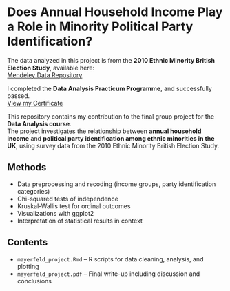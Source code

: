# Does Annual Household Income Play a Role in Minority Political Party Identification?  

The data analyzed in this project is from the **2010 Ethnic Minority British Election Study**, available here:  
[Mendeley Data Repository](https://data.mendeley.com/datasets/kzj2c23frp/1)  

I completed the **Data Analysis Practicum Programme**, and successfully passed.  
[View my Certificate](https://credsverse.com/credentials/d97f9600-e31b-4b3b-acc1-e786cdbf7d41) 

This repository contains my contribution to the final group project for the **Data Analysis course**.  
The project investigates the relationship between **annual household income** and **political party identification among ethnic minorities in the UK**, using survey data from the 2010 Ethnic Minority British Election Study.  

## Methods
- Data preprocessing and recoding (income groups, party identification categories)
- Chi-squared tests of independence
- Kruskal-Wallis test for ordinal outcomes
- Visualizations with ggplot2
- Interpretation of statistical results in context  

## Contents
- `mayerfeld_project.Rmd` – R scripts for data cleaning, analysis, and plotting  
- `mayerfeld_project.pdf` – Final write-up including discussion and conclusions
